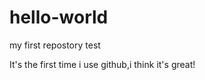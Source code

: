 hello-world
===========

my first repostory test

It's the first time i use github,i think it's great!
